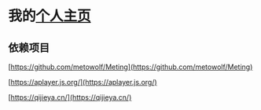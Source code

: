 # 我的[个人主页](https://azure2870.github.io/homepage/)

## 依赖项目

[https://github.com/metowolf/Meting](https://github.com/metowolf/Meting)

[https://aplayer.js.org/](https://aplayer.js.org/)

[https://qijieya.cn/](https://qijieya.cn/)
